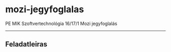 mozi-jegyfoglalas
================

PE MIK Szoftvertechnológia 16/17/1
Mozi jegyfoglalás

---------------------------------

## Feladatleiras
